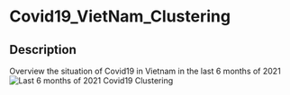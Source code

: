 # Covid19_VietNam_Clustering

## Description
Overview the situation of Covid19 in Vietnam in the last 6 months of 2021
![Last 6 months of 2021 Covid19 Clustering]('map.PNG')